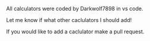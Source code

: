 All calculators were coded by Darkwolf7898 in vs code.

Let me know if what other caclulators I should add!

If you would like to add a caclulator make a pull request.

